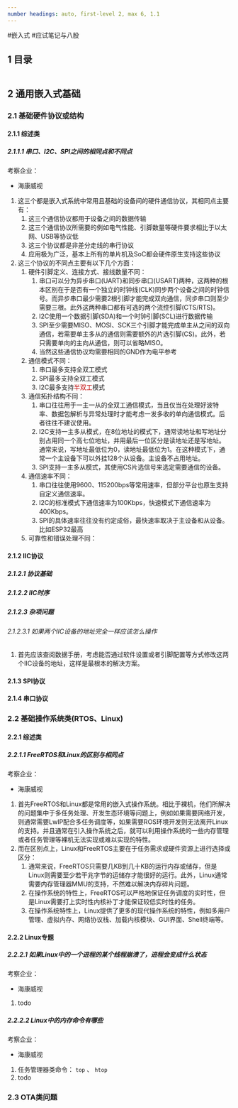```yaml
---
number headings: auto, first-level 2, max 6, 1.1
---
```

#嵌入式 #应试笔记与八股 

## 1 目录

```toc
```

## 2 通用嵌入式基础

### 2.1 基础硬件协议或结构

#### 2.1.1 综述类

##### 2.1.1.1 串口、I2C、SPI之间的相同点和不同点

考察企业：
- 海康威视

1. 这三个都是嵌入式系统中常用且基础的设备间的硬件通信协议，其相同点主要有：
	1. 这三个通信协议都用于设备之间的数据传输
	2. 这三个通信协议所需要的例如电气性能、引脚数量等硬件要求相比于以太网、USB等协议低
	3. 这三个协议都是非差分走线的串行协议
	4. 应用极为广泛，基本上所有的单片机及SoC都会硬件原生支持这些协议
2. 这三个协议的不同点主要有以下几个方面：
	1. 硬件引脚定义、连接方式、接线数量不同：
		1. 串口可以分为异步串口(UART)和同步串口(USART)两种，这两种的根本区别在于是否有一个独立的时钟线(CLK)同步两个设备之间的时钟信号。而异步串口最少需要2根引脚才能完成双向通信，同步串口则至少需要三根。此外这两种串口都有可选的两个流控引脚(CTS/RTS)。
		2. I2C使用一个数据引脚(SDA)和一个时钟引脚(SCL)进行数据传输
		3. SPI至少需要MISO、MOSI、SCK三个引脚才能完成单主从之间的双向通信，若需要单主多从的通信则需要额外的片选引脚(CS)。此外，若只需要单向的主向从通信，则可以省略MISO。
		4. 当然这些通信协议均需要相同的GND作为电平参考
	2. 通信模式不同：
		1. 串口最多支持全双工模式
		2. SPI最多支持全双工模式
		3. I2C最多支持<font color="#c00000">半双工</font>模式
	3. 通信拓扑结构不同：
		1. 串口往往用于一主一从的全双工通信模式，当且仅当在处理好波特率、数据包解析与异常处理时才能考虑一发多收的单向通信模式。后者往往不建议使用。
		2. I2C支持一主多从模式，在8位地址的模式下，通常读地址和写地址分别占用同一个高七位地址，并用最后一位区分是读地址还是写地址。通常来说，写地址最低位为0，读地址最低位为1。在这种模式下，通常一个主设备下可以外挂128个从设备。主设备不占用地址。
		3. SPI支持一主多从模式，其使用CS片选信号来选定需要通信的设备。
	4. 通信速率不同：
		1. 串口往往使用9600、115200bps等常用速率，但部分平台也原生支持自定义通信速率。
		2. I2C的标准模式下通信速率为100Kbps，快速模式下通信速率为400Kbps。
		3. SPI的具体速率往往没有约定成俗，最快速率取决于主设备和从设备。比如ESP32最高
	5. 可靠性和错误处理不同：

#### 2.1.2 IIC协议

##### 2.1.2.1 协议基础

##### 2.1.2.2 IIC时序





##### 2.1.2.3 杂项问题

###### 2.1.2.3.1 如果两个IIC设备的地址完全一样应该怎么操作

1. 首先应该查阅数据手册，考虑能否通过软件设置或者引脚配置等方式修改这两个IIC设备的地址，这样是最根本的解决方案。


#### 2.1.3 SPI协议


#### 2.1.4 串口协议





### 2.2 基础操作系统类(RTOS、Linux)

#### 2.2.1 综述类

##### 2.2.1.1 FreeRTOS和Linux的区别与相同点

考察企业：
- 海康威视

1. 首先FreeRTOS和Linux都是常用的嵌入式操作系统。相比于裸机，他们所解决的问题集中于多任务处理、开发生态环境等问题上，例如如果需要网络开发，则通常需要LwIP配合多任务调度等，如果需要ROS环境开发则无法离开Linux的支持。并且通常在引入操作系统之后，就可以利用操作系统的一些内存管理或者任务管理等裸机无法实现或难以实现的特性。
2. 而在区别点上，Linux和FreeRTOS主要在于任务需求或硬件资源上进行选择或区分：
	1. 通常来说，FreeRTOS只需要几KB到几十KB的运行内存或储存，但是Linux则需要至少若干兆字节的运储存才能很好的运行。此外，Linux通常需要内存管理器MMU的支持，不然难以解决内存碎片问题。
	2. 在操作系统的特性上，FreeRTOS可以严格地保证任务调度的实时性，但是Linux需要打上实时性内核补丁才能保证较低实时性的任务。
	3. 在操作系统特性上，Linux提供了更多的现代操作系统的特性，例如多用户管理、虚拟内存、网络协议栈、加载内核模块、GUI界面、Shell终端等。

#### 2.2.2 Linux专题

##### 2.2.2.1 如果Linux中的一个进程的某个线程崩溃了，进程会变成什么状态

考察企业：
- 海康威视

1. todo

##### 2.2.2.2 Linux中的内存命令有哪些

考察企业：
- 海康威视

1. 任务管理器类命令： `top` 、 `htop` 
2. todo


### 2.3 OTA类问题




